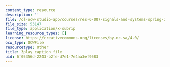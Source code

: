 ```yaml
---
content_type: resource
description: ''
file: /ol-ocw-studio-app/courses/res-6-007-signals-and-systems-spring-2011/6f05356d2243b2fed7e17e4aa3ef9583_KT3yNuY_FPM.srt
file_size: 53147
file_type: application/x-subrip
learning_resource_types: []
license: https://creativecommons.org/licenses/by-nc-sa/4.0/
ocw_type: OCWFile
resourcetype: Other
title: 3play caption file
uid: 6f05356d-2243-b2fe-d7e1-7e4aa3ef9583
---
```

